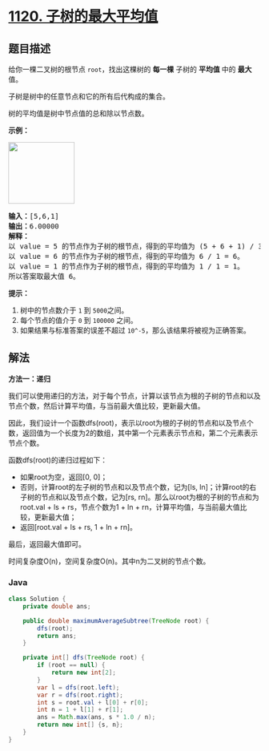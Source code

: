 # [1120. 子树的最大平均值](https://leetcode.cn/problems/maximum-average-subtree)

## 题目描述

<p>给你一棵二叉树的根节点&nbsp;<code>root</code>，找出这棵树的 <strong>每一棵</strong> 子树的 <strong>平均值</strong> 中的 <strong>最大</strong> 值。</p>

<p>子树是树中的任意节点和它的所有后代构成的集合。</p>

<p>树的平均值是树中节点值的总和除以节点数。</p>

<p><strong>示例：</strong></p>

<p><img alt="" src="https://gcore.jsdelivr.net/gh/doocs/leetcode@main/solution/1100-1199/1120.Maximum%20Average%20Subtree/images/1308_example_1.png" style="height: 123px; width: 132px;"></p>

<pre><strong>输入：</strong>[5,6,1]
<strong>输出：</strong>6.00000
<strong>解释： </strong>
以 value = 5 的节点作为子树的根节点，得到的平均值为 (5 + 6 + 1) / 3 = 4。
以 value = 6 的节点作为子树的根节点，得到的平均值为 6 / 1 = 6。
以 value = 1 的节点作为子树的根节点，得到的平均值为 1 / 1 = 1。
所以答案取最大值 6。
</pre>

<p><strong>提示：</strong></p>

<ol>
	<li>树中的节点数介于&nbsp;<code>1</code> 到&nbsp;<code>5000</code>之间。</li>
	<li>每个节点的值介于&nbsp;<code>0</code> 到&nbsp;<code>100000</code>&nbsp;之间。</li>
	<li>如果结果与标准答案的误差不超过&nbsp;<code>10^-5</code>，那么该结果将被视为正确答案。</li>
</ol>

## 解法

**方法一：递归**

我们可以使用递归的方法，对于每个节点，计算以该节点为根的子树的节点和以及节点个数，然后计算平均值，与当前最大值比较，更新最大值。

因此，我们设计一个函数dfs(root)，表示以root为根的子树的节点和以及节点个数，返回值为一个长度为2的数组，其中第一个元素表示节点和，第二个元素表示节点个数。

函数dfs(root)的递归过程如下：

-   如果root为空，返回[0, 0]；
-   否则，计算root的左子树的节点和以及节点个数，记为[ls, ln]；计算root的右子树的节点和以及节点个数，记为[rs, rn]。那么以root为根的子树的节点和为root.val + ls + rs，节点个数为1 + ln + rn，计算平均值，与当前最大值比较，更新最大值；
-   返回[root.val + ls + rs, 1 + ln + rn]。

最后，返回最大值即可。

时间复杂度O(n)，空间复杂度O(n)。其中n为二叉树的节点个数。

### **Java**

```java
class Solution {
    private double ans;

    public double maximumAverageSubtree(TreeNode root) {
        dfs(root);
        return ans;
    }

    private int[] dfs(TreeNode root) {
        if (root == null) {
            return new int[2];
        }
        var l = dfs(root.left);
        var r = dfs(root.right);
        int s = root.val + l[0] + r[0];
        int n = 1 + l[1] + r[1];
        ans = Math.max(ans, s * 1.0 / n);
        return new int[] {s, n};
    }
}
```
